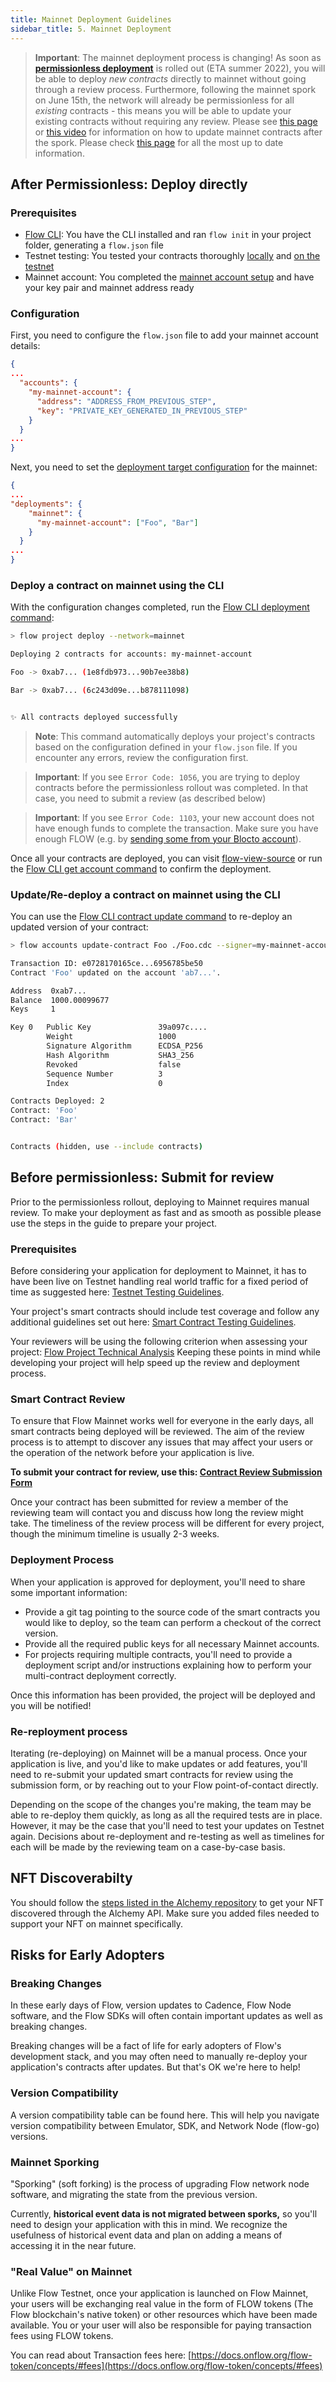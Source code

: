 ```yaml
---
title: Mainnet Deployment Guidelines
sidebar_title: 5. Mainnet Deployment
---
```


> **Important**: The mainnet deployment process is changing! As soon as **[permissionless deployment](https://permissionless.onflow.org/)** is rolled out (ETA summer 2022), you will be able to deploy *new contracts* directly to mainnet without going through a review process. Furthermore, following the mainnet spork on June 15th, the network will already be permissionless for all *existing* contracts - this means you will be able to update your existing contracts without requiring any review. Please see [this page](https://docs.onflow.org/dapp-development/mainnet-deployment/#updatere-deploy-a-contract-on-mainnet-using-the-cli) or [this video](https://www.youtube.com/watch?v=tufIo8V_f2c) for information on how to update mainnet contracts after the spork. Please check [this page](https://permissionless.onflow.org/) for all the most up to date information.

## After Permissionless: Deploy directly

### Prerequisites

- [Flow CLI](https://github.com/onflow/flow-cli): You have the CLI installed and ran `flow init` in your project folder, generating a `flow.json` file
- Testnet testing: You tested your contracts thoroughly [locally](/dapp-development/contract-testing) and [on the testnet](/dapp-development/testnet-testing)
- Mainnet account: You completed the [mainnet account setup](/dapp-development/mainnet-account-setup) and have your key pair and mainnet address ready

### Configuration

First, you need to configure the `flow.json` file to add your mainnet account details:

```js:title=flow.json
{
...
  "accounts": {
    "my-mainnet-account": {
      "address": "ADDRESS_FROM_PREVIOUS_STEP",
      "key": "PRIVATE_KEY_GENERATED_IN_PREVIOUS_STEP"
    }
  }
...
}
```

Next, you need to set the [deployment target configuration](https://docs.onflow.org/flow-cli/project-contracts/#define-contract-deployment-targets) for the mainnet:

```js:title=flow.json
{
...
"deployments": {
    "mainnet": {
      "my-mainnet-account": ["Foo", "Bar"]
    }
  }
...
}
```

### Deploy a contract on mainnet using the CLI

With the configuration changes completed, run the [Flow CLI deployment command](https://docs.onflow.org/flow-cli/deploy-project-contracts):

```sh
> flow project deploy --network=mainnet

Deploying 2 contracts for accounts: my-mainnet-account

Foo -> 0xab7... (1e8fdb973...90b7ee38b8)

Bar -> 0xab7... (6c243d09e...b878111098)


✨ All contracts deployed successfully
```

> **Note**: This command automatically deploys your project's contracts based on the configuration defined in your `flow.json` file. If you encounter any errors, review the configuration first.

> **Important**: If you see `Error Code: 1056`, you are trying to deploy contracts before the permissionless rollout was completed. In that case, you need to submit a review (as described below)

> **Important**: If you see `Error Code: 1103`, your new account does not have enough funds to complete the transaction. Make sure you have enough FLOW (e.g. by [sending some from your Blocto account](/dapp-development/mainnet-account-setup/#step-3-send-flow-to-non-custodial-account)).

Once all your contracts are deployed, you can visit [flow-view-source](https://flow-view-source.com/) or run the [Flow CLI get account command](/flow-cli/get-accounts/) to confirm the deployment.

### Update/Re-deploy a contract on mainnet using the CLI

You can use the [Flow CLI contract update command](/flow-cli/account-update-contract/) to re-deploy an updated version of your contract:

```sh
> flow accounts update-contract Foo ./Foo.cdc --signer=my-mainnet-account --network=mainnet

Transaction ID: e0728170165ce...6956785be50
Contract 'Foo' updated on the account 'ab7...'.

Address  0xab7...
Balance  1000.00099677
Keys     1

Key 0   Public Key               39a097c....
        Weight                   1000
        Signature Algorithm      ECDSA_P256
        Hash Algorithm           SHA3_256
        Revoked                  false
        Sequence Number          3
        Index                    0

Contracts Deployed: 2
Contract: 'Foo'
Contract: 'Bar'


Contracts (hidden, use --include contracts)
```

## Before permissionless: Submit for review

Prior to the permissionless rollout, deploying to Mainnet requires manual review. To make your deployment as fast and as smooth as possible please use the steps in the guide to prepare your project.

### Prerequisites

Before considering your application for deployment to Mainnet, it has to have been live on Testnet handling real world traffic for a fixed period of time as suggested here: [Testnet Testing Guidelines](/dapp-development/testnet-testing).

Your project's smart contracts should include test coverage and follow any additional guidelines set out here: [Smart Contract Testing Guidelines](/dapp-development/contract-testing).

Your reviewers will be using the following criterion when assessing your project: [Flow Project Technical Analysis](/dapp-development/contract-testing) Keeping these points in mind while developing your project will help speed up the review and deployment process.

### Smart Contract Review

To ensure that Flow Mainnet works well for everyone in the early days, all smart contracts being deployed will be reviewed. The aim of the review process is to attempt to discover any issues that may affect your users or the operation of the network before your application is live.

**To submit your contract for review, use this: [Contract Review Submission Form](https://flowsolutionseng.zendesk.com/hc/en-us/requests/new?ticket_form_id=360001936012&tc_360045236671=b5ba92954c2f2692b56099fe653ac92d35c1e6e6)**

Once your contract has been submitted for review a member of the reviewing team will contact you and discuss how long the review might take. The timeliness of the review process will be different for every project, though the minimum timeline is usually 2-3 weeks.

### Deployment Process

When your application is approved for deployment, you'll need to share some important information:

- Provide a git tag pointing to the source code of the smart contracts you would like to deploy, so the team can perform a checkout of the correct version.
- Provide all the required public keys for all necessary Mainnet accounts.
- For projects requiring multiple contracts, you'll need to provide a deployment script and/or instructions explaining how to perform your multi-contract deployment correctly.

Once this information has been provided, the project will be deployed and you will be notified!

### Re-reployment process

Iterating (re-deploying) on Mainnet will be a manual process. Once your application is live, and you'd like to make updates or add features, you'll need to re-submit your updated smart contracts for review using the submission form, or by reaching out to your Flow point-of-contact directly.

Depending on the scope of the changes you're making, the team may be able to re-deploy them quickly, as long as all the required tests are in place. However, it may be the case that you'll need to test your updates on Testnet again. Decisions about re-deployment and re-testing as well as timelines for each will be made by the reviewing team on a case-by-case basis.

## NFT Discoverabilty

You should follow the [steps listed in the Alchemy repository](https://github.com/alchemyplatform/alchemy-flow-contracts#adding-a-new-contract) to get your NFT discovered through the Alchemy API. Make sure you added files needed to support your NFT on mainnet specifically.

## Risks for Early Adopters

### Breaking Changes

In these early days of Flow, version updates to Cadence, Flow Node software, and the Flow SDKs will often contain important updates as well as breaking changes.

Breaking changes will be a fact of life for early adopters of Flow's development stack, and you may often need to manually re-deploy your application's contracts after updates. But that's OK we're here to help!

### Version Compatibility

A version compatibility table can be found here. This will help you navigate version compatibility between Emulator, SDK, and Network Node (flow-go) versions.

### Mainnet Sporking

"Sporking" (soft forking) is the process of upgrading Flow network node software, and migrating the state from the previous version.

Currently, **historical event data is not migrated between sporks,** so you'll need to design your application with this in mind. We recognize the usefulness of historical event data and plan on adding a means of accessing it in the near future.

### "Real Value" on Mainnet

Unlike Flow Testnet, once your application is launched on Flow Mainnet, your users will be exchanging real value in the form of FLOW tokens (The Flow blockchain's native token) or other resources which have been made available. You or your user will also be responsible for paying transaction fees using FLOW tokens.

You can read about Transaction fees here: [https://docs.onflow.org/flow-token/concepts/#fees](https://docs.onflow.org/flow-token/concepts/#fees)
